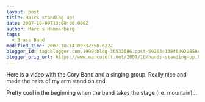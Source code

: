 ```yaml
---
layout: post
title: Hairs standing up!
date: 2007-10-09T13:08:00.000Z
author: Marcus Hammarberg
tags:
  - Brass Band
modified_time: 2007-10-14T09:32:50.622Z
blogger_id: tag:blogger.com,1999:blog-36533086.post-5926341384849228586
blogger_orig_url: https://www.marcusoft.net/2007/10/hands-standing-up.html
---
```



Here is a
video with the Cory Band and a singing group. Really nice and made the
hairs of my arm stand on end.

Pretty cool in the beginning when the band takes the stage (i.e.
mountain)...
